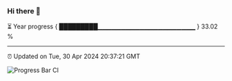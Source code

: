 ### Hi there 👋

⏳ Year progress { █████████▁▁▁▁▁▁▁▁▁▁▁▁▁▁▁▁▁▁▁▁▁ } 33.02 %

---

⏰ Updated on Tue, 30 Apr 2024 20:37:21 GMT

![Progress Bar CI](https://github.com/IshwaranRudhara/GIT-ACTION/workflows/Progress%20Bar%20CI/badge.svg)
